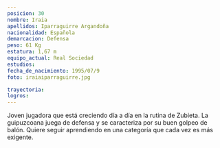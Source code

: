 ```yaml
---
posicion: 30
nombre: Iraia
apellidos: Iparraguirre Argandoña
nacionalidad: Española
demarcacion: Defensa
peso: 61 Kg
estatura: 1,67 m
equipo_actual: Real Sociedad
estudios:
fecha_de_nacimiento: 1995/07/9
foto: iraiaiparraguirre.jpg

trayectoria:
logros: 
---
```

Joven jugadora que está creciendo día a día en la rutina de Zubieta. La guipuzcoana juega de defensa y se caracteriza por su buen golpeo de balón. Quiere seguir aprendiendo en una categoría que cada vez es más exigente.